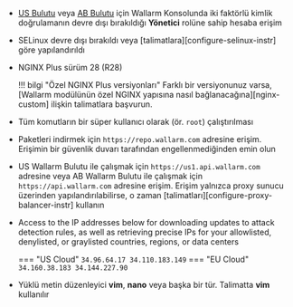 * [US Bulutu](https://us1.my.wallarm.com/) veya [AB Bulutu](https://my.wallarm.com/) için Wallarm Konsolunda iki faktörlü kimlik doğrulamanın devre dışı bırakıldığı **Yönetici** rolüne sahip hesaba erişim
* SELinux devre dışı bırakıldı veya [talimatlara][configure-selinux-instr] göre yapılandırıldı
* NGINX Plus sürüm 28 (R28)

    !!! bilgi "Özel NGINX Plus versiyonları"
        Farklı bir versiyonunuz varsa, [Wallarm modülünün özel NGINX yapısına nasıl bağlanacağına][nginx-custom] ilişkin talimatlara başvurun.
* Tüm komutların bir süper kullanıcı olarak (ör. `root`) çalıştırılması
* Paketleri indirmek için `https://repo.wallarm.com` adresine erişim. Erişimin bir güvenlik duvarı tarafından engellenmediğinden emin olun
* US Wallarm Bulutu ile çalışmak için `https://us1.api.wallarm.com` adresine veya AB Wallarm Bulutu ile çalışmak için `https://api.wallarm.com` adresine erişim. Erişim yalnızca proxy sunucu üzerinden yapılandırılabilirse, o zaman [talimatları][configure-proxy-balancer-instr] kullanın
* Access to the IP addresses below for downloading updates to attack detection rules, as well as retrieving precise IPs for your allowlisted, denylisted, or graylisted countries, regions, or data centers

    === "US Cloud"
        ```
        34.96.64.17
        34.110.183.149
        ```
    === "EU Cloud"
        ```
        34.160.38.183
        34.144.227.90
        ```
* Yüklü metin düzenleyici **vim**, **nano** veya başka bir tür. Talimatta **vim** kullanılır